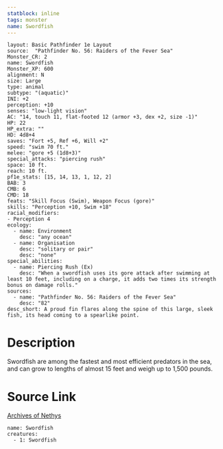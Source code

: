 ```yaml
---
statblock: inline
tags: monster
name: Swordfish
---
```

```statblock
layout: Basic Pathfinder 1e Layout
source:  "Pathfinder No. 56: Raiders of the Fever Sea"
Monster_CR: 2
name: Swordfish
Monster_XP: 600
alignment: N
size: Large
type: animal
subtype: "(aquatic)"
INI: +2
perception: +10
senses: "low-light vision"
AC: "14, touch 11, flat-footed 12 (armor +3, dex +2, size -1)"
HP: 22
HP_extra: ""
HD: 4d8+4
saves: "Fort +5, Ref +6, Will +2"
speed: "swim 70 ft."
melee: "gore +5 (1d8+3)"
special_attacks: "piercing rush"
space: 10 ft.
reach: 10 ft.
pf1e_stats: [15, 14, 13, 1, 12, 2]
BAB: 3
CMB: 6
CMD: 18
feats: "Skill Focus (Swim), Weapon Focus (gore)"
skills: "Perception +10, Swim +18"
racial_modifiers:
- Perception 4
ecology:
  - name: Environment
    desc: "any ocean"
  - name: Organisation
    desc: "solitary or pair"
    desc: "none"
special_abilities:
  - name: Piercing Rush (Ex)
    desc: "When a swordfish uses its gore attack after swimming at least 10 feet, including on a charge, it adds two times its strength bonus on damage rolls."
sources:
  - name: "Pathfinder No. 56: Raiders of the Fever Sea"
    desc: "82"
desc_short: A proud fin flares along the spine of this large, sleek fish, its head coming to a spearlike point.
```
# Description
Swordfish are among the fastest and most efficient predators in the sea, and can grow to lengths of almost 15 feet and weigh up to 1,500 pounds.
# Source Link
[Archives of Nethys](https://aonprd.com/MonsterDisplay.aspx?ItemName=Swordfish)
```encounter-table
name: Swordfish
creatures:
  - 1: Swordfish
```
